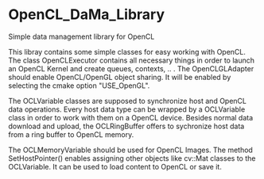 # OpenCL_DaMa_Library
Simple data management library for OpenCL

This libray contains some simple classes for easy working with OpenCL.
The class OpenCLExecutor contains all necessary things in order to launch an OpenCL Kernel and create queues, contexts, .. .
The OpenCLGLAdapter should enable OpenCL/OpenGL object sharing. It will be enabled by selecting the cmake option "USE_OpenGL".

The OCLVariable classes are supposed to synchronize host and OpenCL data operations.
Every host data type can be wrapped by a OCLVariable class in order to work with them on a OpenCL device.
Besides normal data download and upload, the OCLRingBuffer offers to sychronize host data from a ring buffer to OpenCL memory.

The OCLMemoryVariable should be used for OpenCL Images. The method SetHostPointer() enables assigning other objects like cv::Mat classes to the OCLVariable. It can be used to load content to OpenCL or save it.
